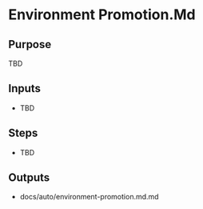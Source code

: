 # Environment Promotion.Md

## Purpose

TBD

## Inputs

- TBD

## Steps

- TBD

## Outputs

- docs/auto/environment-promotion.md.md
